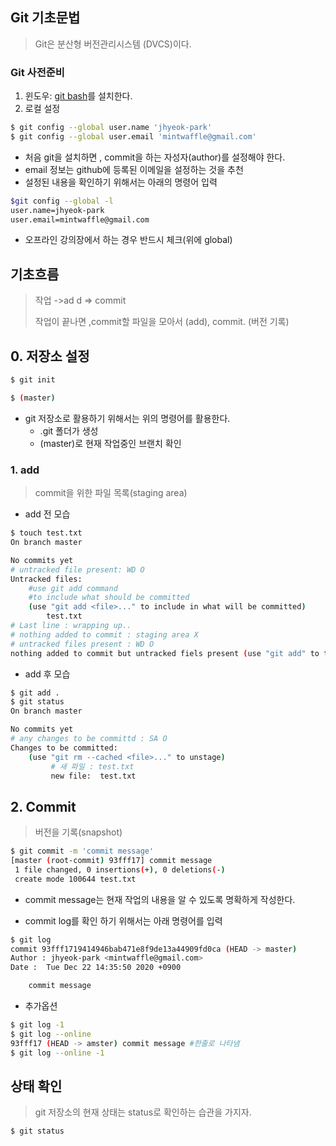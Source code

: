 ## Git 기초문법

> Git은 분산형 버전관리시스템 (DVCS)이다.

### Git 사전준비

1. 윈도우: [git bash](https"//gitforwindows.org/)를 설치한다.
2. 로컬 설정

```bash
$ git config --global user.name 'jhyeok-park'
$ git config --global user.email 'mintwaffle@gmail.com'
```

- 처음 git을 설치하면 , commit을 하는 자성자(author)를 설정해야 한다.
- email 정보는 github에 등록된 이메일을 설정하는 것을 추천
- 설정된 내용을 확인하기 위해서는 아래의 명령어 입력

```bash
$git config --global -l
user.name=jhyeok-park
user.email=mintwaffle@gmail.com
```

- 오프라인 강의장에서 하는 경우 반드시 체크(위에 global)

## 기초흐름

> 작업 ->ad d => commit
>
> 작업이 끝나면 ,commit할 파일을 모아서 (add), commit. (버전 기록)



## 0. 저장소 설정

```bash
$ git init

$ (master)
```

- git 저장소로 활용하기 위해서는 위의 명령어를 활용한다.
  - .git 폴더가 생성
  - (master)로 현재 작업중인 브랜치 확인

### 1. add

> commit을 위한 파일 목록(staging area)

- add 전 모습

```bash
$ touch test.txt
On branch master

No commits yet
# untracked file present: WD O
Untracked files:
	#use git add command
	#to include what should be committed
	(use "git add <file>..." to include in what will be committed)
		test.txt
# Last line : wrapping up..
# nothing added to commit : staging area X
# untracked files present : WD O
nothing added to commit but untracked fiels present (use "git add" to track)
```

- add 후 모습

```bash
$ git add .
$ git status
On branch master 

No commits yet
# any changes to be committd : SA O
Changes to be committed:
	(use "git rm --cached <file>..." to unstage)
		 # 새 파일 : test.txt
		 new file:	test.txt
```

## 2. Commit

> 버전을 기록(snapshot)

```bash
$ git commit -m 'commit message'
[master (root-commit) 93fff17] commit message
 1 file changed, 0 insertions(+), 0 deletions(-)
 create mode 100644 test.txt
```

- commit message는 현재 작업의 내용을 알 수 있도록 명확하게 작성한다.

- commit log를 확인 하기 위해서는 아래 명령어를 입력

```bash
$ git log
commit 93fff1719414946bab471e8f9de13a44909fd0ca (HEAD -> master)
Author : jhyeok-park <mintwaffle@gmail.com>
Date :	Tue Dec 22 14:35:50 2020 +0900

	commit message
```

- 추가옵션

```bash
$ git log -1
$ git log --online
93fff17 (HEAD -> amster) commit message #한줄로 나타냄
$ git log --online -1
```

## 상태 확인

> git 저장소의 현재 상태는 status로 확인하는 습관을 가지자.

```bash
$ git status
```





